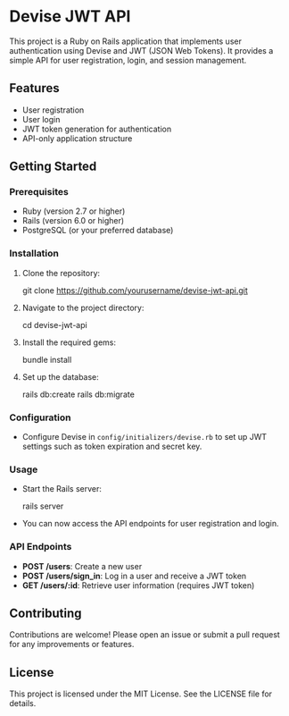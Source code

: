 # Devise JWT API

This project is a Ruby on Rails application that implements user authentication using Devise and JWT (JSON Web Tokens). It provides a simple API for user registration, login, and session management.

## Features

- User registration
- User login
- JWT token generation for authentication
- API-only application structure

## Getting Started

### Prerequisites

- Ruby (version 2.7 or higher)
- Rails (version 6.0 or higher)
- PostgreSQL (or your preferred database)

### Installation

1. Clone the repository:

   git clone https://github.com/yourusername/devise-jwt-api.git

2. Navigate to the project directory:

   cd devise-jwt-api

3. Install the required gems:

   bundle install

4. Set up the database:

   rails db:create
   rails db:migrate

### Configuration

- Configure Devise in `config/initializers/devise.rb` to set up JWT settings such as token expiration and secret key.

### Usage

- Start the Rails server:

   rails server

- You can now access the API endpoints for user registration and login.

### API Endpoints

- **POST /users**: Create a new user
- **POST /users/sign_in**: Log in a user and receive a JWT token
- **GET /users/:id**: Retrieve user information (requires JWT token)

## Contributing

Contributions are welcome! Please open an issue or submit a pull request for any improvements or features.

## License

This project is licensed under the MIT License. See the LICENSE file for details.